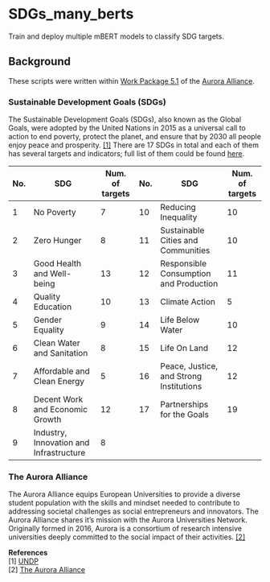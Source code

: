 # SDGs_many_berts
Train and deploy multiple mBERT models to classify SDG targets.

## Background
These scripts were written within [Work Package 5.1](https://alliance.aurora-network.global/work-packages/aurora-sdg-research-dashboard) of the [Aurora Alliance](https://alliance.aurora-network.global/).

### Sustainable Development Goals (SDGs)
The Sustainable Development Goals (SDGs), also known as the Global Goals, were adopted by the United Nations in 2015 as a universal call to action to end poverty, protect the planet, and ensure that by 2030 all people enjoy peace and prosperity. [[1]](#1) There are 17 SDGs in total and each of them has several targets and indicators; full list of them could be found [here](https://sdg.humanrights.dk/en/goals-and-targets).

| No. | SDG | Num. of targets | No. | SDG | Num. of targets |
| --- | --- | --- | --- | --- | --- |
| 1 | No Poverty | 7 | 10 | Reducing Inequality | 10 |
| 2 | Zero Hunger | 8 | 11 | Sustainable Cities and Communities | 10 |
| 3 | Good Health and Well-being | 13 | 12 | Responsible Consumption and Production | 11 |
| 4 | Quality Education | 10 | 13 | Climate Action | 5 |
| 5 | Gender Equality | 9 | 14 | Life Below Water | 10 |
| 6 | Clean Water and Sanitation | 8 | 15 | Life On Land | 12 |
| 7 | Affordable and Clean Energy | 5 | 16 | Peace, Justice, and Strong Institutions | 12 |
| 8 | Decent Work and Economic Growth | 12 | 17 | Partnerships for the Goals | 19 |
| 9 | Industry, Innovation and Infrastructure | 8 | | | |

### The Aurora Alliance
The Aurora Alliance equips European Universities to provide a diverse student population with the skills and mindset needed to contribute to addressing societal challenges as social entrepreneurs and innovators. The Aurora Alliance shares it’s mission with the Aurora Universities Network. Originally formed in 2016, Aurora is a consortium of research intensive universities deeply committed to the social impact of their activities. [[2]](#2)

**References** </br>
<a id="1">[1]</a> [UNDP](https://www.undp.org/sustainable-development-goals) </br>
<a id="2">[2]</a> [The Aurora Alliance](https://alliance.aurora-network.global) 
